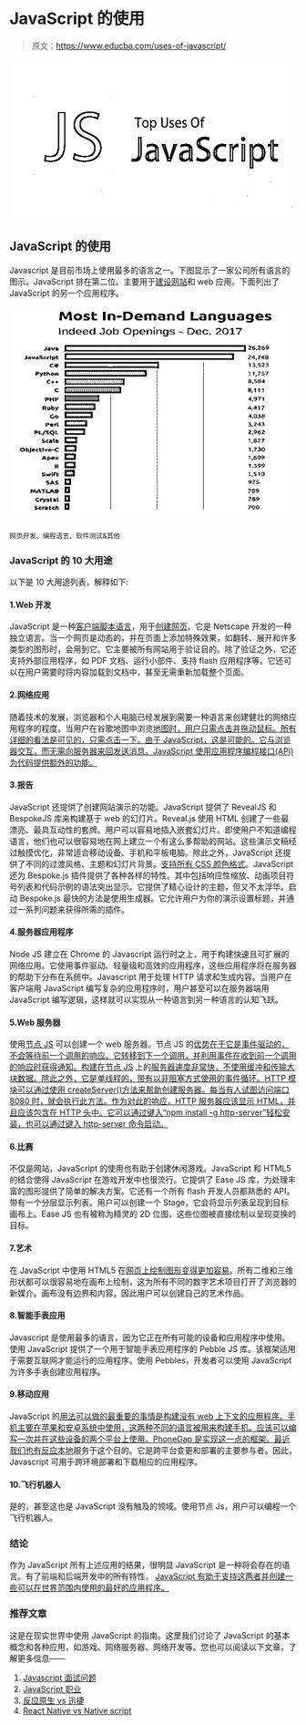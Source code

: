 # JavaScript 的使用

> 原文：<https://www.educba.com/uses-of-javascript/>

![Uses Of JavaScript](img/f5a017cb978430f139049c2cc7e2f18a.png)



## JavaScript 的使用

Javascript 是目前市场上使用最多的语言之一。下图显示了一家公司所有语言的图示。JavaScript 排在第二位。主要用于[建设网站](https://www.educba.com/online-website-builder/)和 web 应用。下面列出了 JavaScript 的另一个应用程序。

![applications of javascript](img/8c2df6162e4ecf6afe70e08fa143f010.png)



<small>网页开发、编程语言、软件测试&其他</small>

### JavaScript 的 10 大用途

以下是 10 大用途列表，解释如下:

#### 1.Web 开发

JavaScript 是一种[客户端脚本语言](https://www.educba.com/programming-languages-vs-scripting-languages/)，用于[创建网页](https://www.educba.com/web-page-design-layout/)。它是 Netscape 开发的一种独立语言。当一个网页是动态的，并在页面上添加特殊效果，如翻转、展开和许多类型的图形时，会用到它。它主要被所有网站用于验证目的。除了验证之外，它还支持外部应用程序，如 PDF 文档、运行小部件、支持 flash 应用程序等。它还可以在用户需要时将内容加载到文档中，甚至无需重新加载整个页面。

#### 2.网络应用

随着技术的发展，浏览器和个人电脑已经发展到需要一种语言来创建健壮的网络应用程序的程度。当用户在谷歌地图中浏览[地图时，用户只需点击并拖动鼠标。所有详细的看法是可见的，只需点击一下。由于 JavaScript，这是可能的。它与浏览器交互，而无需向服务器来回发送消息。JavaScript 使用应用程序编程接口(API)为代码提供额外的功能。](https://www.educba.com/career-in-google-maps/)

#### 3.报告

JavaScript 还提供了创建网站演示的功能。JavaScript 提供了 RevealJS 和 BespokeJS 库来构建基于 web 的幻灯片。Reveal.js 使用 HTML 创建了一些最漂亮、最具互动性的套牌。用户可以容易地插入嵌套幻灯片。即使用户不知道编程语言，他们也可以很容易地在网上建立一个有这么多帮助的网站。这些演示文稿经过触摸优化，非常适合移动设备、手机和平板电脑。除此之外，JavaScript 还提供了不同的过渡风格、主题和幻灯片背景。[支持所有 CSS 颜色格式](https://www.educba.com/cheat-sheet-css/)。JavaScript 还为 Bespoke.js 插件提供了各种各样的特性。其中包括响应性缩放、动画项目符号列表和代码示例的语法突出显示。它提供了精心设计的主题，但又不太浮华。启动 Bespoke.js 最快的方法是使用生成器。它允许用户为你的演示设置标题，并通过一系列问题来获得所需的插件。

#### 4.服务器应用程序

Node JS 建立在 Chrome 的 Javascript 运行时之上，用于构建快速且可扩展的网络应用。它使用事件驱动、轻量级和高效的应用程序，这些应用程序将在服务器的帮助下分布在系统中。Javascript 用于处理 HTTP 请求和生成内容。当用户在客户端用 JavaScript 编写复杂的应用程序时，用户甚至可以在服务器端用 JavaScript 编写逻辑，这样就可以实现从一种语言到另一种语言的认知飞跃。

#### 5.Web 服务器

使用[节点 JS](https://www.educba.com/how-to-use-node-js/) 可以创建一个 web 服务器。节点 JS 的[优势在于它是事件驱动的，不会等待前一个调用的响应。它转移到下一个调用，并利用事件在收到前一个调用的响应时获得通知。构建在节点 JS](https://www.educba.com/features-of-node-js/) 上的[服务器速度非常快，不使用缓冲和传输大块数据。除此之外，它是单线程的，带有以非阻塞方式使用的事件循环。HTTP 模块可以通过使用 createServer()方法来帮助创建服务器。每当有人试图访问端口 8080 时，就会执行此方法。作为对此的响应，HTTP 服务器应该显示 HTML，并且应该包含在 HTTP 头中。它可以通过键入“npm install -g http-server”轻松安装，也可以通过键入 http-server 命令启动。](https://www.educba.com/node-js-interview-questions-and-answers/)

#### 6.比赛

不仅是网站，JavaScript 的使用也有助于创建休闲游戏。JavaScript 和 HTML5 的结合使得 JavaScript 在游戏开发中也很流行。它提供了 Ease JS 库，为处理丰富的图形提供了简单的解决方案。它还有一个所有 flash 开发人员都熟悉的 API，带有一个分层显示列表。用户可以创建一个 Stage，它会将显示列表呈现到目标画布上。Ease JS 也有被称为精灵的 2D 位图，这些位图被直接绘制以呈现变换的目标。

#### 7.艺术

在 JavaScript 中使用 HTML5 在[网页上绘制图形变得更加容易](https://www.educba.com/web-page-design-layout/)。所有二维和三维形状都可以很容易地在画布上绘制，这为所有不同的数字艺术项目打开了浏览器的新媒介。画布没有边界和内容，因此用户可以创建自己的艺术作品。

#### 8.智能手表应用

Javascript 是使用最多的语言，因为它正在所有可能的设备和应用程序中使用。使用 JavaScript 提供了一个用于智能手表应用程序的 Pebble JS 库。该框架适用于需要互联网才能运行的应用程序。使用 Pebbles，开发者可以使用 JavaScript 为许多手表创建应用程序。

#### 9.移动应用

JavaScript 的[用法可以做的最重要的事情是构建没有 web 上下文的应用程序。手机主要在苹果和安卓系统中使用，这两种不同的语言被用来构建手机。应该可以编写一次并在这些设备的两个平台上使用。PhoneGap 是实现这一点的框架。最近我们也有](https://www.educba.com/javascript-math-functions/)[反应本地](https://www.educba.com/react-native-interview-questions/)服务于这个目的。它是跨平台变更和部署的主要参与者。因此，Javascript 可用于跨环境部署和下载相应的应用程序。

#### 10.飞行机器人

是的，甚至这也是 JavaScript 没有触及的领域。使用节点 Js，用户可以编程一个飞行机器人。

### 结论

作为 JavaScript 所有上述应用的结果，很明显 JavaScript 是一种将会存在的语言。有了前端和后端开发中的所有特性， [JavaScript 有助于支持这两者并创建一些可以在世界范围内使用的最好的应用程序。](https://www.educba.com/how-javascript-works/)

### 推荐文章

这是在现实世界中使用 JavaScript 的指南。这里我们讨论了 JavaScript 的基本概念和各种应用，如游戏、网络服务器、网络开发等。您也可以阅读以下文章，了解更多信息——

1.  [Javascript 面试问题](https://www.educba.com/javascript-interview-questions/)
2.  [JavaScript 职业](https://www.educba.com/careers-in-javascript/)
3.  [反应原生 vs 迅捷](https://www.educba.com/react-native-vs-swift/)
4.  [React Native vs Native script](https://www.educba.com/react-native-vs-nativescript/)





